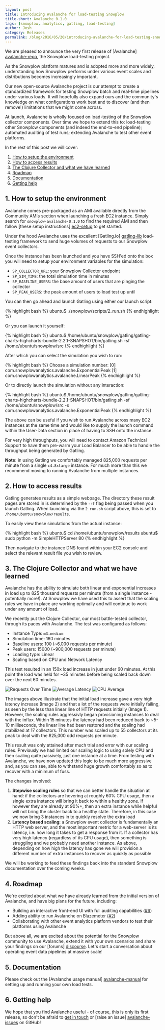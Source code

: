 ```yaml
---
layout: post
title: Introducing Avalanche for load-testing Snowplow
title-short: Avalanche 0.1.0
tags: [snowplow, analytics, gatling, load-testing]
author: Josh
category: Releases
permalink: /blog/2016/05/20/introducing-avalanche-for-load-testing-snowplow/
---
```


We are pleased to announce the very first release of [Avalanche] [avalanche-repo], the Snowplow load-testing project.

As the Snowplow platform matures and is adopted more and more widely, understanding how Snowplow performs under various event scales and distributions becomes increasingly important.

Our new open-source Avalanche project is our attempt to create a standardized framework for testing Snowplow batch and real-time pipelines under various loads. It will hopefully also expand ours and the community's knowledge on what configurations work best and to discover (and then remove!) limitations that we might come across.

At launch, Avalanche is wholly focused on load-testing of the Snowplow collector components. Over time we hope to extend this to: load-testing other Snowplow components (and indeed the end-to-end pipeline); automated auditing of test runs; extending Avalanche to test other event platforms.

In the rest of this post we will cover:

1. [How to setup the environment](/blog/2016/05/20/introducing-avalanche-for-load-testing-snowplow/#how-to-setup)
2. [How to access results](/blog/2016/05/20/introducing-avalanche-for-load-testing-snowplow/#how-to-access-results)
3. [The Clojure Collector and what we have learned](/blog/2016/05/20/introducing-avalanche-for-load-testing-snowplow/#learning)
4. [Roadmap](/blog/2016/05/20/introducing-avalanche-for-load-testing-snowplow/#roadmap)
5. [Documentation](/blog/2016/05/20/introducing-avalanche-for-load-testing-snowplow/#docs)
6. [Getting help](/blog/2016/05/20/introducing-avalanche-for-load-testing-snowplow/#help)

<!--more-->

<h2 id="how-to-setup">1. How to setup the environment</h2>

Avalanche comes pre-packaged as an AMI available directly from the Community AMIs section when launching a fresh EC2 instance. Simply search for `snowplow-avalanche-0.1.0` to find the required AMI and then follow [these setup instructions] [ec2-setup] to get started.

Under the hood Avalanche uses the excellent [Gatling.io] [gatling-lib] load-testing framework to send huge volumes of requests to our Snowplow event collectors.

Once the instance has been launched and you have SSH'ed onto the box you will need to setup your environment variables for the simulation:

* `SP_COLLECTOR_URL`: your Snowplow Collector endpoint
* `SP_SIM_TIME`: the total simulation time in minutes
* `SP_BASELINE_USERS`: the base amount of users that are pinging the collector
* `SP_PEAK_USERS`: the peak amount of users to load test up until

You can then go ahead and launch Gatling using either our launch script:

{% highlight bash %}
ubuntu$ ./snowplow/scripts/2_run.sh
{% endhighlight %}

Or you can launch it yourself:

{% highlight bash %}
ubuntu$ /home/ubuntu/snowplow/gatling/gatling-charts-highcharts-bundle-2.2.1-SNAPSHOT/bin/gatling.sh -sf /home/ubuntu/snowplow/src
{% endhighlight %}

After which you can select the simulation you wish to run:

{% highlight bash %}
Choose a simulation number:
     [0] com.snowplowanalytics.avalanche.ExponentialPeak
     [1] com.snowplowanalytics.avalanche.LinearPeak
{% endhighlight %}

Or to directly launch the simulation without any interaction:

{% highlight bash %}
ubuntu$ /home/ubuntu/snowplow/gatling/gatling-charts-highcharts-bundle-2.2.1-SNAPSHOT/bin/gatling.sh -sf /home/ubuntu/snowplow/src -s com.snowplowanalytics.avalanche.ExponentialPeak
{% endhighlight %}

The above can be useful if you wish to run Avalanche across many EC2 instances at the same time and would like to supply the launch command within the User-Data section in place of having to SSH onto the instance.

For very high throughputs, you will need to contact Amazon Technical Support to have them pre-warm your Load Balancer to be able to handle the throughput being generated by Gatling.

**Note:** in using Gatling we comfortably managed 825,000 requests per minute from a single `c4.8xlarge` instance. For much more than this we recommend moving to running Avalanche from multiple instances.

<h2 id="how-to-access-results">2. How to access results</h2>

Gatling generates results as a simple webpage. The directory these result pages are stored in is determined by the `-rf` flag being passed when you launch Gatling. When launching via the `2_run.sh` script above, this is set to `/home/ubuntu/snowplow/results`.

To easily view these simulations from the actual instance:

{% highlight bash %}
ubuntu$ cd /home/ubuntu/snowplow/results
ubuntu$ sudo python -m SimpleHTTPServer 80
{% endhighlight %}

Then navigate to the instance DNS found within your EC2 console and select the relevant result file you wish to review.

<h2 id="learning">3. The Clojure Collector and what we have learned</h2>

Avalanche has the ability to simulate both linear and exponential increases in load up to 825 thousand requests per minute (from a single instance - potentially more!). At Snowplow we have used this to assert that the scaling rules we have in place are working optimally and will continue to work under any amount of load.

We recently put the Clojure Collector, our most battle-tested collector, through its paces with Avalanche. The test was configured as follows:

* Instance Type: `m3.medium`
* Simulation time: 180 minutes
* Baseline users: 100 (~6,000 requests per minute)
* Peak users: 15000 (~900,000 requests per minute)
* Loading type: Linear
* Scaling based on CPU and Network Latency

This test resulted in an 150x load increase in just under 60 minutes. At this point the load was held for ~35 minutes before being scaled back down over the next 60 minutes.

![Requests Over Time][img1]
![Average Latency][img2]
![CPU Average][img3]

The images above illustrate that the initial load increase gave a very high latency increase (Image 2) and that a lot of the requests were initially failing, as seen by the less than linear line of HTTP requests initially (Image 1). However, the scaling rules aggressivly began provisioning instances to deal with the influx. Within 15 minutes the latency had been reduced back to ~5-10 milliseconds, the linear line had been restored and the scaling had stabilized at 17 collectors. This number was scaled up to 55 collectors at its peak to deal with the 825,000 odd requests per minute.

This result was only attained after much trial and error with our scaling rules.  Previously we had limited our scaling logic to using solely CPU and then scaling quite passively, just one instance at a time. From testing with Avalanche, we have now updated this logic to be much more aggressive and, as you can see, able to withstand huge growth comfortably so as to recover with a minimum of fuss.

The changes involved:

1. **Stepwise scaling rules** so that we can better handle the situation at hand: if the collectors are hovering at roughly 60% CPU usage, then a single extra instance will bring it back to within a healthy zone. If however they are already at 90%+, then an extra instance while helpful will not bring the cluster back to a healthy state. Therefore, in this case we now bring 3 instances in to quickly resolve the extra load
2. **Latency based scaling**: a Snowplow event collector is fundamentally an HTTP web server, and the most important metric for a web-server is its latency, i.e. how long it takes to get a response from it. If a collector has very high latency (regardless of its CPU usage), then something is struggling and we probably need another instance. As above, depending on how high the latency has gone we will provision a different number of extra instances to recover as quickly as possible

We will be working to feed these findings back into the standard Snowplow documentation over the coming weeks.

<h2 id="roadmap">4. Roadmap</h2>

We're excited about what we have already learned from the initial version of Avalanche, and have big plans for the future, including:

* Building an interactive front-end UI with full auditing capabilities ([#6][6])
* Adding ability to run Avalanche on Blazemeter ([#2][2])
* Collaborating with other event analytics platform vendors to test their platforms using Avalanche

But above all, we are excited about the potential for the Snowplow community to use Avalanche, extend it with your own scenarios and share your findings on our [forums] [discourse]. Let's start a conversation about operating event data pipelines at massive scale!

<h2 id="docs">5. Documentation</h2>

Please check out the [Avalanche usage manual] [avalanche-manual] for setting up and running your own load tests.

<h2 id="help">6. Getting help</h2>

We hope that you find Avalanche useful - of course, this is only its first release, so don't be afraid to [get in touch][talk-to-us] or [raise an issue] [avalanche-issues] on GitHub!

[gatling-lib]: http://gatling.io/docs/2.1.7/

[ec2-setup]: https://github.com/snowplow/avalanche#to-run-a-simulation-from-an-ec2-instance

[img1]: /assets/img/blog/2016/05/avalanche-request.png
[img2]: /assets/img/blog/2016/05/avalanche-latency-1.png
[img3]: /assets/img/blog/2016/05/avalanche-cpu.png
[2]: https://github.com/snowplow/avalanche/issues/2
[6]: https://github.com/snowplow/avalanche/issues/6
[avalanche-repo]: https://github.com/snowplow/avalanche
[avalanche-issues]: https://github.com/snowplow/avalanche/issues
[avalanche-manual]: https://github.com/snowplow/avalanche/blob/master/README.md
[talk-to-us]: https://github.com/snowplow/snowplow/wiki/Talk-to-us
[discourse]: http://discourse.snowplowanalytics.com/
